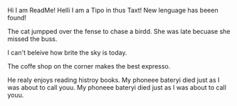 Hi I am ReadMe!
Helli I am a Tipo in thus Taxt!
New lenguage has beeen found!

The cat jumpped over the fense to chase a birdd.
She was late becuase she missed the buss.

I can't beleive how brite the sky is today.

The coffe shop on the corner makes the best expresso.


He realy enjoys reading histroy books.
My phoneee bateryi died just as I was about to call youu.
My phoneee bateryi died just as I was about to call youu.

